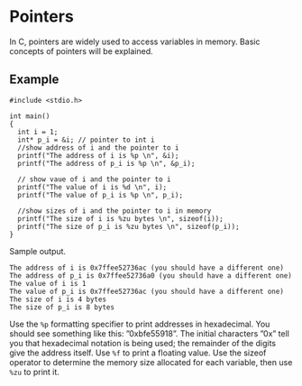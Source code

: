 # Pointers


In C, pointers are widely used to  access variables in memory. Basic concepts of pointers will be explained. 

## Example

```
#include <stdio.h>
 
int main() 
{
  int i = 1;
  int* p_i = &i; // pointer to int i
  //show address of i and the pointer to i
  printf("The address of i is %p \n", &i);
  printf("The address of p_i is %p \n", &p_i);

  // show vaue of i and the pointer to i
  printf("The value of i is %d \n", i);
  printf("The value of p_i is %p \n", p_i);

  //show sizes of i and the pointer to i in memory
  printf("The size of i is %zu bytes \n", sizeof(i));
  printf("The size of p_i is %zu bytes \n", sizeof(p_i));
}
```
Sample output. 
```
The address of i is 0x7ffee52736ac (you should have a different one)
The address of p_i is 0x7ffee52736a0 (you should have a different one) 
The value of i is 1 
The value of p_i is 0x7ffee52736ac (you should have a different one)
The size of i is 4 bytes 
The size of p_i is 8 bytes 
```


Use the ```%p``` formatting specifier to print addresses in hexadecimal. You should see something 
like this: ”0xbfe55918”. The initial characters ”0x” tell you that hexadecimal notation is being used; the remainder 
of the digits give the address itself. Use ```%f``` to print a floating value. Use the sizeof operator to determine the 
memory size allocated for each variable, then use ```%zu``` to print it.


